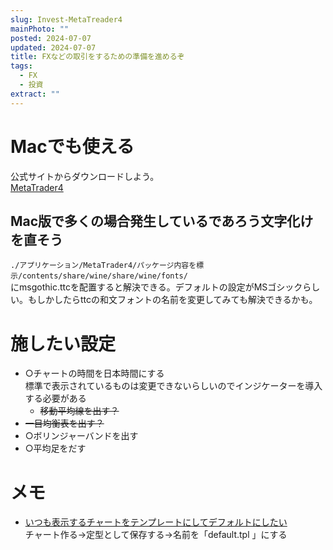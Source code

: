 ```yaml
---
slug: Invest-MetaTreader4
mainPhoto: ""
posted: 2024-07-07
updated: 2024-07-07
title: FXなどの取引をするための準備を進めるぞ
tags:
  - FX
  - 投資
extract: ""
---
```

# Macでも使える
公式サイトからダウンロードしよう。  
[MetaTrader4](https://www.metatrader4.com/ja/download)
## Mac版で多くの場合発生しているであろう文字化けを直そう

`./アプリケーション/MetaTrader4/パッケージ内容を標示/contents/share/wine/share/wine/fonts/`  
  にmsgothic.ttcを配置すると解決できる。デフォルトの設定がMSゴシックらしい。もしかしたらttcの和文フォントの名前を変更してみても解決できるかも。

# 施したい設定

- ○チャートの時間を日本時間にする  
  標準で表示されているものは変更できないらしいのでインジケーターを導入する必要がある
  - ~~移動平均線を出す？~~
- ~~一目均衡表を出す？~~
- ○ボリンジャーバンドを出す
- ○平均足をだす

# メモ

- [いつも表示するチャートをテンプレートにしてデフォルトにしたい](https://mt4template.jugem.jp/)  
  チャート作る→定型として保存する→名前を「default.tpl 」にする